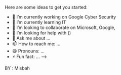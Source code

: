 
Here are some ideas to get you started:

- 🔭 I’m currently working on Google Cyber Security
- 🌱 I’m currently learning IT
- 👯 I’m looking to collaborate on Microsoft, Google, 
- 🤔 I’m looking for help with  () 
- 💬 Ask me about ...
- 📫 How to reach me: ...
- 😄 Pronouns: ...
- ⚡ Fun fact: ...
-->
 

BY : Misbah
